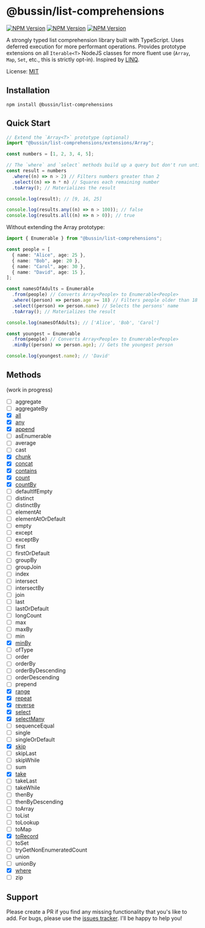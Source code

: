 # @bussin/list-comprehensions

[![NPM Version](https://img.shields.io/npm/v/@bussin/list-comprehensions)](https://npmjs.com/package/@bussin/list-comprehensions)
[![NPM Version](https://img.shields.io/npm/dw/@bussin/list-comprehensions)](https://npmjs.com/package/@bussin/list-comprehensions)
[![NPM Version](https://img.shields.io/bundlephobia/min/@bussin/list-comprehensions)](https://npmjs.com/package/@bussin/list-comprehensions)

A strongly typed list comprehension library built with TypeScript. Uses deferred
execution for more performant operations. Provides prototype extensions on all
`Iterable<T>` NodeJS classes for more fluent use (`Array`, `Map`, `Set`, etc.,
this is strictly opt-in). Inspired by
[LINQ](https://learn.microsoft.com/en-us/dotnet/csharp/linq/).

License: [MIT](https://opensource.org/licenses/MIT)

## Installation

    npm install @bussin/list-comprehensions

## Quick Start

```TypeScript
// Extend the `Array<T>` prototype (optional)
import "@bussin/list-comprehensions/extensions/Array";

const numbers = [1, 2, 3, 4, 5];

// The `where` and `select` methods build up a query but don't run until you call `toArray()` (deferred execution).
const result = numbers
  .where((n) => n > 2) // Filters numbers greater than 2
  .select((n) => n * n) // Squares each remaining number
  .toArray(); // Materializes the result

console.log(result); // [9, 16, 25]

console.log(results.any((n) => n > 100)); // false
console.log(results.all((n) => n > 0)); // true
```

Without extending the Array<T> prototype:

```TypeScript
import { Enumerable } from "@bussin/list-comprehensions";

const people = [
  { name: "Alice", age: 25 },
  { name: "Bob", age: 20 },
  { name: "Carol", age: 30 },
  { name: "David", age: 15 },
];

const namesOfAdults = Enumerable
  .from(people) // Converts Array<People> to Enumerable<People>
  .where((person) => person.age >= 18) // Filters people older than 18
  .select((person) => person.name) // Selects the persons' name
  .toArray(); // Materializes the result

console.log(namesOfAdults); // ['Alice', 'Bob', 'Carol']

const youngest = Enumerable
  .from(people) // Converts Array<People> to Enumerable<People>
  .minBy((person) => person.age); // Gets the youngest person

console.log(youngest.name); // 'David'
```

## Methods

(work in progress)

- [ ] aggregate
- [ ] aggregateBy
- [x] [all](./src/methods/all.ts)
- [x] [any](./src/methods/any.ts)
- [x] [append](./src/methods/append.ts)
- [ ] asEnumerable
- [ ] average
- [ ] cast
- [x] [chunk](./src/methods/chunk.ts)
- [x] [concat](./src/methods/concat.ts)
- [x] [contains](./src/methods/contains.ts)
- [x] [count](./src/methods/count.ts)
- [x] [countBy](./src/methods/countBy.ts)
- [ ] defaultIfEmpty
- [ ] distinct
- [ ] distinctBy
- [ ] elementAt
- [ ] elementAtOrDefault
- [ ] empty
- [ ] except
- [ ] exceptBy
- [ ] first
- [ ] firstOrDefault
- [ ] groupBy
- [ ] groupJoin
- [ ] index
- [ ] intersect
- [ ] intersectBy
- [ ] join
- [ ] last
- [ ] lastOrDefault
- [ ] longCount
- [ ] max
- [ ] maxBy
- [ ] min
- [x] [minBy](./src/methods/minBy.ts)
- [ ] ofType
- [ ] order
- [ ] orderBy
- [ ] orderByDescending
- [ ] orderDescending
- [ ] prepend
- [x] [range](./src/methods/range.ts)
- [x] [repeat](./src/methods/repeat.ts)
- [x] [reverse](./src/methods/reverse.ts)
- [x] [select](./src/methods/select.ts)
- [x] [selectMany](./src/methods/selectMany.ts)
- [ ] sequenceEqual
- [ ] single
- [ ] singleOrDefault
- [x] [skip](./src/methods/skip.ts)
- [ ] skipLast
- [ ] skipWhile
- [ ] sum
- [x] [take](./src/methods/take.ts)
- [ ] takeLast
- [ ] takeWhile
- [ ] thenBy
- [ ] thenByDescending
- [ ] toArray
- [ ] toList
- [ ] toLookup
- [ ] toMap
- [x] [toRecord](./src/methods/toRecord.ts)
- [ ] toSet
- [ ] tryGetNonEnumeratedCount
- [ ] union
- [ ] unionBy
- [x] [where](./src/methods/where.ts)
- [ ] zip

## Support

Please create a PR if you find any missing functionality that you's like to add.
For bugs, please use the
[issues tracker](https://github.com/wesleythorsen1/list-comprehensions/issues).
I'll be happy to help you!
